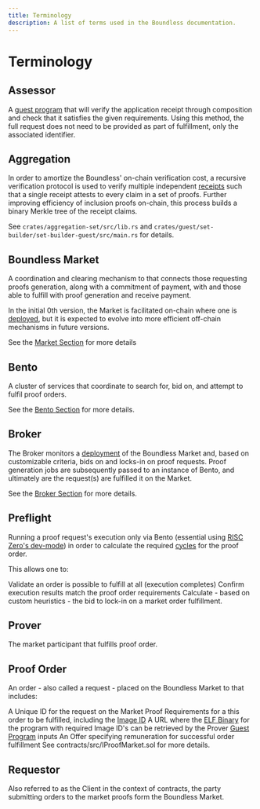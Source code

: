 ```yaml
---
title: Terminology
description: A list of terms used in the Boundless documentation.
---
```


# Terminology

## Assessor

A [guest program][r0-term-guest-program] that will verify the application receipt through composition and check that it satisfies the given requirements. Using this method, the full request does not need to be provided as part of fulfillment, only the associated identifier.

## Aggregation

In order to amortize the Boundless' on-chain verification cost, a recursive verification protocol is used to verify multiple independent [receipts][r0-term-receipt] such that a single receipt attests to every claim in a set of proofs. Further improving efficiency of inclusion proofs on-chain, this process builds a binary Merkle tree of the receipt claims.

See `crates/aggregation-set/src/lib.rs` and `crates/guest/set-builder/set-builder-guest/src/main.rs` for details.

## Boundless Market

A coordination and clearing mechanism to that connects those requesting proofs generation, along with a commitment of payment, with and those able to fulfill with proof generation and receive payment.

In the initial 0th version, the Market is facilitated on-chain where one is [deployed][page-deployments], but it is expected to evolve into more efficient off-chain mechanisms in future versions.

See the [Market Section][page-boundless-market] for more details

## Bento

A cluster of services that coordinate to search for, bid on, and attempt to fulfil proof orders.

See the [Bento Section][page-bento] for more details.

## Broker

The Broker monitors a [deployment][page-deployments] of the Boundless Market and, based on customizable criteria, bids on and locks-in on proof requests. Proof generation jobs are subsequently passed to an instance of Bento, and ultimately are the request(s) are fulfilled it on the Market.

See the [Broker Section][page-broker] for more details.

## Preflight

Running a proof request's execution only via Bento (essential using [RISC Zero's dev-mode][r0-page-dev-mode]) in order to calculate the required [cycles][r0-term-clock-cycles] for the proof order.

This allows one to:

Validate an order is possible to fulfill at all (execution completes)
Confirm execution results match the proof order requirements
Calculate - based on custom heuristics - the bid to lock-in on a market order fulfillment.

## Prover

The market participant that fulfills proof order.

## Proof Order

An order - also called a request - placed on the Boundless Market to that includes:

A Unique ID for the request on the Market
Proof Requirements for a this order to be fulfilled, including the [Image ID][r0-term-image-id]
A URL where the [ELF Binary][r0-term-elf-binary] for the program with required Image ID's can be retrieved by the Prover
[Guest Program][r0-term-guest-program] inputs
An Offer specifying remuneration for successful order fulfillment
See contracts/src/IProofMarket.sol for more details.

## Requestor

Also referred to as the Client in the context of contracts, the party submitting orders to the market proofs form the Boundless Market.

[page-bento]: ./prover-manual/bento/README.md
[page-boundless-market]: ./market/README.md
[page-broker]: ./prover-manual/broker/README.md
[page-deployments]: ./market/deployments.md
[r0-page-dev-mode]: https://dev.risczero.com/api/next/generating-proofs/dev-mode
[r0-term-clock-cycles]: https://dev.risczero.com/terminology#clock-cycles
[r0-term-elf-binary]: https://dev.risczero.com/terminology#elf-binary
[r0-term-guest-program]: https://dev.risczero.com/terminology#guest-program
[r0-term-image-id]: https://dev.risczero.com/terminology#image-id]
[r0-term-receipt]: https://dev.risczero.com/terminology#receipt
